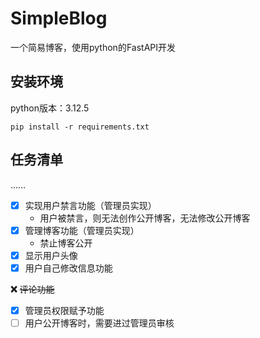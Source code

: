 # SimpleBlog

一个简易博客，使用python的FastAPI开发

## 安装环境

python版本：3.12.5

```shell
pip install -r requirements.txt
```

## 任务清单

……

- [x] 实现用户禁言功能（管理员实现）
  - 用户被禁言，则无法创作公开博客，无法修改公开博客
- [x] 管理博客功能（管理员实现）
  - 禁止博客公开
- [x] 显示用户头像
- [x] 用户自己修改信息功能

**❌** ~~评论功能~~

- [x] 管理员权限赋予功能
- [ ] 用户公开博客时，需要进过管理员审核

